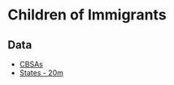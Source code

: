 # Children of Immigrants

## Data
* [CBSAs](ftp://ftp2.census.gov/geo/tiger/TIGER2015/CBSA/)
* [States - 20m](https://www.census.gov/geo/maps-data/data/cbf/cbf_state.html)